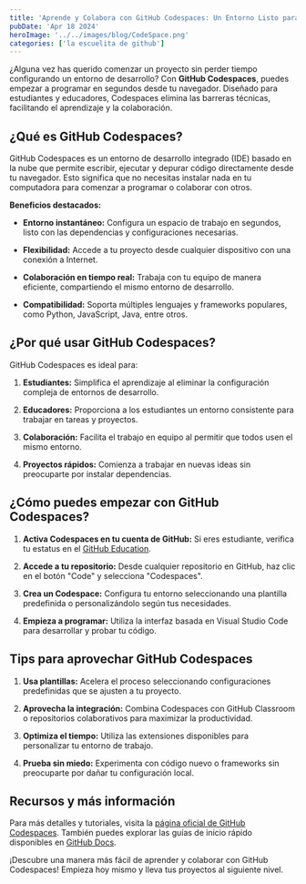 ```yaml
---
title: 'Aprende y Colabora con GitHub Codespaces: Un Entorno Listo para Usar'
pubDate: 'Apr 18 2024'
heroImage: '../../images/blog/CodeSpace.png'
categories: ['la escuelita de github']
---
```


¿Alguna vez has querido comenzar un proyecto sin perder tiempo configurando un
entorno de desarrollo? Con **GitHub Codespaces**, puedes empezar a programar en
segundos desde tu navegador. Diseñado para estudiantes y educadores, Codespaces
elimina las barreras técnicas, facilitando el aprendizaje y la colaboración.

## **¿Qué es GitHub Codespaces?**

GitHub Codespaces es un entorno de desarrollo integrado (IDE) basado en la nube
que permite escribir, ejecutar y depurar código directamente desde tu navegador.
Esto significa que no necesitas instalar nada en tu computadora para comenzar a
programar o colaborar con otros.

**Beneficios destacados:**

-   **Entorno instantáneo:** Configura un espacio de trabajo en segundos, listo
    con las dependencias y configuraciones necesarias.

-   **Flexibilidad:** Accede a tu proyecto desde cualquier dispositivo con una
    conexión a Internet.

-   **Colaboración en tiempo real:** Trabaja con tu equipo de manera eficiente,
    compartiendo el mismo entorno de desarrollo.

-   **Compatibilidad:** Soporta múltiples lenguajes y frameworks populares, como
    Python, JavaScript, Java, entre otros.

## **¿Por qué usar GitHub Codespaces?**

GitHub Codespaces es ideal para:

1.  **Estudiantes:** Simplifica el aprendizaje al eliminar la configuración
    compleja de entornos de desarrollo.

2.  **Educadores:** Proporciona a los estudiantes un entorno consistente para
    trabajar en tareas y proyectos.

3.  **Colaboración:** Facilita el trabajo en equipo al permitir que todos usen
    el mismo entorno.

4.  **Proyectos rápidos:** Comienza a trabajar en nuevas ideas sin preocuparte
    por instalar dependencias.

## **¿Cómo puedes empezar con GitHub Codespaces?**

1.  **Activa Codespaces en tu cuenta de GitHub:** Si eres estudiante, verifica
    tu estatus en el [<u>GitHub Education</u>](https://education.github.com/).

2.  **Accede a tu repositorio:** Desde cualquier repositorio en GitHub, haz clic
    en el botón "Code" y selecciona "Codespaces".

3.  **Crea un Codespace:** Configura tu entorno seleccionando una plantilla
    predefinida o personalizándolo según tus necesidades.

4.  **Empieza a programar:** Utiliza la interfaz basada en Visual Studio Code
    para desarrollar y probar tu código.

## **Tips para aprovechar GitHub Codespaces**

1.  **Usa plantillas:** Acelera el proceso seleccionando configuraciones
    predefinidas que se ajusten a tu proyecto.

2.  **Aprovecha la integración:** Combina Codespaces con GitHub Classroom o
    repositorios colaborativos para maximizar la productividad.

3.  **Optimiza el tiempo:** Utiliza las extensiones disponibles para
    personalizar tu entorno de trabajo.

4.  **Prueba sin miedo:** Experimenta con código nuevo o frameworks sin
    preocuparte por dañar tu configuración local.

## **Recursos y más información**

Para más detalles y tutoriales, visita la
[<u>página oficial de GitHub Codespaces</u>](https://github.com/features/codespaces).
También puedes explorar las guías de inicio rápido disponibles en
[<u>GitHub Docs</u>](https://docs.github.com/).

¡Descubre una manera más fácil de aprender y colaborar con GitHub Codespaces!
Empieza hoy mismo y lleva tus proyectos al siguiente nivel.
